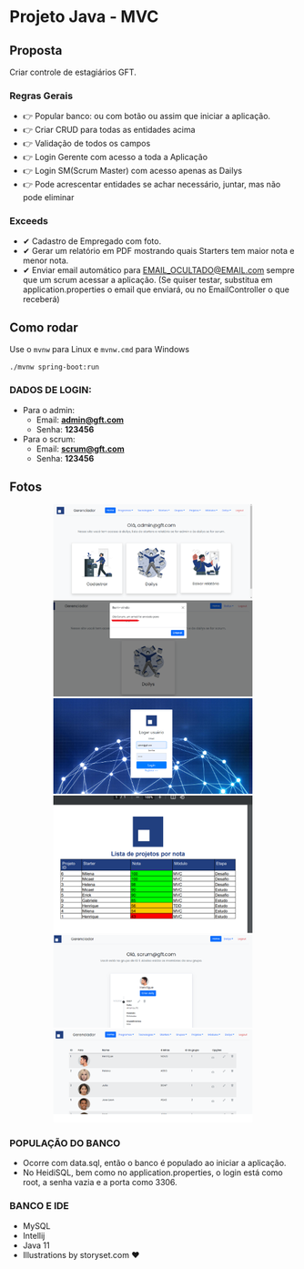 # Projeto Java - MVC

## Proposta
Criar controle de estagiários GFT.

### Regras Gerais
- 👉 Popular banco: ou com botão ou assim que iniciar a aplicação.
- 👉 Criar CRUD para todas as entidades acima
- 👉 Validação de todos os campos
- 👉 Login Gerente com acesso a toda a Aplicação
- 👉 Login SM(Scrum Master) com acesso apenas as Dailys
- 👉 Pode acrescentar entidades se achar necessário, juntar, mas não pode eliminar
### Exceeds
- ✔ Cadastro de Empregado com foto.
- ✔ Gerar um relatório em PDF mostrando quais Starters tem maior nota e menor nota.
- ✔ Enviar email automático para EMAIL_OCULTADO@EMAIL.com sempre que um scrum acessar a aplicação. 
(Se quiser testar, substitua em application.properties o email que enviará, ou no EmailController o que receberá) 


## Como rodar

Use o ```mvnw``` para Linux e ```mvnw.cmd``` para Windows
```
./mvnw spring-boot:run
```
 

###  DADOS DE LOGIN:
+ Para o admin:
  + Email: **admin@gft.com**
  + Senha: **123456**
+ Para o scrum:
  + Email: **scrum@gft.com**
  + Senha: **123456**

## Fotos
<p align="center">
    <img  width="350" src="repo-images/admin_home.png"/>
    <img  width="350" src="repo-images/email_scrum_loga.png"/>
    <img  width="350" src="repo-images/login_page.png"/>
    <img  width="350" src="repo-images/relatorio_notas.png"/>
    <img  width="350" src="repo-images/scrum_view.png"/>
    <img  width="350" src="repo-images/starters_admin_view.png"/>
</p>


###  POPULAÇÃO DO BANCO
+ Ocorre com data.sql, então o banco é populado ao iniciar a aplicação.
+ No HeidiSQL, bem como no application.properties, 
o login está como root, a senha vazia e a porta como 3306.

###  BANCO E IDE
+ MySQL
+ Intellij
+ Java 11
+ Illustrations by storyset.com ❤


